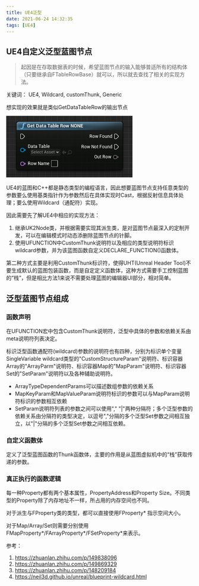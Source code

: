 ```yaml
---
title: UE4泛型
date: 2021-06-24 14:32:35
tags: [UE4]
---
```


## UE4自定义泛型蓝图节点
> 起因是在存取数据表的时候，希望蓝图节点的输入能够普适所有的结构体（只要继承自FTableRowBase）就可以，所以就去查找了相关的实现方法。

关键词： UE4, Wildcard, customThunk, Generic

想实现的效果就是类似GetDataTableRow的输出节点

![Get DataTable Row](https://raw.githubusercontent.com/RachelLiuYY/RachelLiuYY.github.io/Hexo/source/_posts/Image/GetDataTableRow.png)

UE4的蓝图和C++都是静态类型的编程语言，因此想要蓝图节点支持任意类型的参数要么使用基类指针作为参数然后在具体实现时Cast，根据反射信息具体处理；要么使用Wildcard（通配符）实现。

<!-- more -->

因此需要先了解UE4中相应的实现方法：
1. 继承UK2Node类，并根据需要实现其派生类，是对蓝图节点最深入的定制开发，可以在编辑模式时动态添删除蓝图节点的针脚。
2. 使用UFUNCTION中CustomThunk说明符以及相应的类型说明符标识wildcard参数，并为该蓝图函数自定义DECLARE_FUNCTION()函数体。

第二种方式主要是利用CustomThunk标识符，使得UHT(Unreal Header Tool)不要生成默认的蓝图包装函数，而是自定定义函数体，这种方式需要手工控制蓝图的“栈”，但是相比方法1来说不需要处理蓝图的编辑器UI部分，相对简单。

## 泛型蓝图节点组成
### 函数声明
在UFUNCTION宏中包含CustomThunk说明符，泛型中具体的参数和依赖关系由meta说明符列表决定。

标识泛型函数通配符(wildcard)参数的说明符也有四种，分别为标识单个变量SingleVariable wildcard类型的"CustomStructureParam"说明符、标识容器Array的"ArrayParm"说明符、标识容器Map的"MapParam"说明符、标识容器Set的"SetParam"说明符以及各种辅助说明符。

- ArrayTypeDependentParams可以描述数组参数的依赖关系
- MapKeyParam和MapValueParam说明符标识的参数可以与MapParam说明符标识的参数相互依赖
- SetParam说明符列表的参数之间可以使用"," "|"两种分隔符；多个泛型参数的依赖关系由分隔符的类型决定，以逗号","分隔的多个泛型Set参数之间相互独立，以"|"分隔的多个泛型Set参数之间相互依赖。


### 自定义函数体
定义了泛型蓝图函数的Thunk函数体，主要的作用是从蓝图虚拟机中的“栈”获取传递的参数。

### 真正执行的函数逻辑


每一种Property都有两个基本属性，PropertyAddress和Property Size。不同类型的Property除了内存地址不一样，所占用的内存空间也不同。

对于派生与FProperty类的类型，都可以直接使用FProperty* 指示空间大小。

对于Map/Array/Set则需要分别使用FMapProperty*/FArrayProperty*/FSetProperty*来表示。


参考：
1. https://zhuanlan.zhihu.com/p/149838096
2. https://zhuanlan.zhihu.com/p/149869329
3. https://zhuanlan.zhihu.com/p/148209184
4. https://neil3d.github.io/unreal/blueprint-wildcard.html
